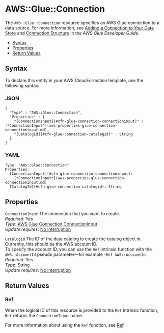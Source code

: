 # AWS::Glue::Connection<a name="aws-resource-glue-connection"></a>

The `AWS::Glue::Connection` resource specifies an AWS Glue connection to a data source\. For more information, see [Adding a Connection to Your Data Store](http://docs.aws.amazon.com/glue/latest/dg/populate-add-connection.html) and [Connection Structure](http://docs.aws.amazon.com/glue/latest/dg/aws-glue-api-catalog-connections.html#aws-glue-api-catalog-connections-Connection) in the *AWS Glue Developer Guide*\. 


+ [Syntax](#aws-resource-glue-connection-syntax)
+ [Properties](#aws-resource-glue-connection-properties)
+ [Return Values](#aws-resource-glue-connection-returnvalues)

## Syntax<a name="aws-resource-glue-connection-syntax"></a>

To declare this entity in your AWS CloudFormation template, use the following syntax:

### JSON<a name="aws-resource-glue-connection-syntax.json"></a>

```
{
  "Type" : "AWS::Glue::Connection",
  "Properties" : {
    "[ConnectionInput](#cfn-glue-connection-connectioninput)" : [*ConnectionInput*](aws-properties-glue-connection-connectioninput.md),
    "[CatalogId](#cfn-glue-connection-catalogid)" : String
  }
}
```

### YAML<a name="aws-resource-glue-connection-syntax.yaml"></a>

```
Type: "AWS::Glue::Connection"
Properties:
  [ConnectionInput](#cfn-glue-connection-connectioninput): 
    [*ConnectionInput*](aws-properties-glue-connection-connectioninput.md)
  [CatalogId](#cfn-glue-connection-catalogid): String
```

## Properties<a name="aws-resource-glue-connection-properties"></a>

`ConnectionInput`  <a name="cfn-glue-connection-connectioninput"></a>
The connection that you want to create\.  
 *Required*: Yes  
 *Type*: [AWS Glue Connection ConnectionInput](aws-properties-glue-connection-connectioninput.md)  
 *Update requires*: [No interruption](using-cfn-updating-stacks-update-behaviors.md#update-no-interrupt) 

`CatalogId`  <a name="cfn-glue-connection-catalogid"></a>
The ID of the data catalog to create the catalog object in\. Currently, this should be the AWS account ID\.  
To specify the account ID, you can use the `Ref` intrinsic function with the `AWS::AccountId` pseudo parameter—for example `!Ref AWS::AccountId`\.
 *Required*: Yes  
 *Type*: String  
 *Update requires*: [No interruption](using-cfn-updating-stacks-update-behaviors.md#update-no-interrupt) 

## Return Values<a name="aws-resource-glue-connection-returnvalues"></a>

### Ref<a name="w3ab2c21c10d656c10b3"></a>

When the logical ID of this resource is provided to the `Ref` intrinsic function, `Ref` returns the `ConnectionInput` name\.

For more information about using the `Ref` function, see [Ref](intrinsic-function-reference-ref.md)\. 